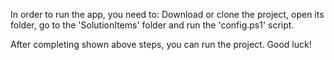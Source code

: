In order to run the app, you need to:
Download or clone the project, open its folder, go to the 'SolutionItems' folder and run the 'config.ps1' script.

After completing shown above steps, you can run the project. Good luck!
